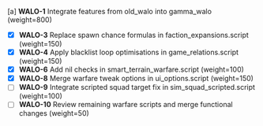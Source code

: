 [a] **WALO-1** Integrate features from old_walo into gamma_walo (weight=800)
  - [x] **WALO-3** Replace spawn chance formulas in faction_expansions.script (weight=150)
  - [x] **WALO-4** Apply blacklist loop optimisations in game_relations.script (weight=150)
  - [x] **WALO-6** Add nil checks in smart_terrain_warfare.script (weight=100)
  - [x] **WALO-8** Merge warfare tweak options in ui_options.script (weight=150)
  - [ ] **WALO-9** Integrate scripted squad target fix in sim_squad_scripted.script (weight=100)
  - [ ] **WALO-10** Review remaining warfare scripts and merge functional changes (weight=50)
